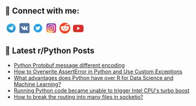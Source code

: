 ## 🔎 Connect with me:
[<img src="https://github.com/bullbesh/bullbesh/blob/main/images/Telegram.png" width="32" height="32" />](https://t.me/bullbesh)
[<img src="https://github.com/bullbesh/bullbesh/blob/main/images/VK.png" width="32" height="32" />](https://vk.com/bullbesh)
[<img src="https://github.com/bullbesh/bullbesh/blob/main/images/Twitter.png" width="32" height="32" />](https://twitter.com/bullbesh1)
[<img src="https://github.com/bullbesh/bullbesh/blob/main/images/Instagram.png" width="32" height="32" />](https://www.instagram.com/bullbesh)
[<img src="https://github.com/bullbesh/bullbesh/blob/main/images/Reddit.png" width="32" height="32" />](https://www.reddit.com/user/bullbesh)
[<img src="https://github.com/bullbesh/bullbesh/blob/main/images/YouTube.png" width="32" height="32" />](https://www.youtube.com/channel/UCtfjRs6uzgq5mfm8S06WTcg)

## 📕 Latest r/Python Posts
<!-- BLOG-POST-LIST:START -->
- [Python Protobuf message different encoding](https://www.reddit.com/r/Python/comments/yjeu3j/python_protobuf_message_different_encoding/)
- [How to Overwrite AssertError in Python and Use Custom Exceptions](https://www.reddit.com/r/Python/comments/yjdj0e/how_to_overwrite_asserterror_in_python_and_use/)
- [What advantages does Python have over R for Data Science and Machine Learning?](https://www.reddit.com/r/Python/comments/yjbt37/what_advantages_does_python_have_over_r_for_data/)
- [Running Python code became unable to trigger Intel CPU&#39;s turbo boost](https://www.reddit.com/r/Python/comments/yjbpey/running_python_code_became_unable_to_trigger/)
- [How to break the routing into many files in socketio?](https://www.reddit.com/r/Python/comments/yjb9b1/how_to_break_the_routing_into_many_files_in/)
<!-- BLOG-POST-LIST:END -->
